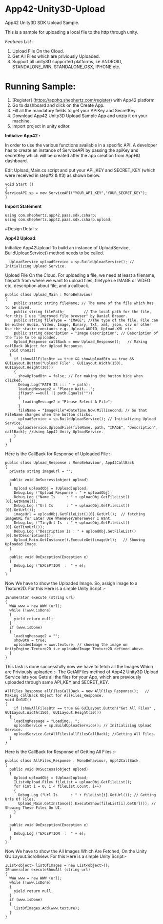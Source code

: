 App42-Unity3D-Upload
====================

App42 Unity3D SDK Upload Sample.

This is a sample for uploading a local file to the http through unity.

_Features List :_

1. Upload File On the Cloud.
2. Get All Files which are priviously Uploaded.
3. Support all unity3D supported platforms, i.e ANDROID, STANDALONE_WIN, STANDALONE_OSX, IPHONE etc.

# Running Sample:

1. [Register] (https://apphq.shephertz.com/register) with App42 platform
2. Go to dashboard and click on the Create App.
3. Fill all the mandatory fields to get your APIKey and SecretKey.
4. Download App42 Unity3D Upload Sample App and unzip it on your machine.
5. Import project in unity editor.

__Initialize App42 :__

In order to use the various functions available in a specific API. 
A developer has to create an instance of ServiceAPI by passing the apiKey and secretKey which will be created after the app creation from AppHQ dashboard.

Edit Upload_Main.cs script and put your API_KEY and SECRET_KEY (which were received in step#2 & #3) as shown below.
```
void Start () 
{
ServiceAPI sp = new ServiceAPI("YOUR_API_KEY","YOUR_SECRET_KEY");
}
```
__Import Statement__
```
using com.shephertz.app42.paas.sdk.csharp;  
using com.shephertz.app42.paas.sdk.csharp.upload;  
```

#Design Details:

__App42 Upload:__

Initialize App42Upload
To build an instance of UploadService, BuildUploadService() method needs to be called.

```
  UploadService uploadService = sp.BuildUploadService(); // Initializing Upload Service.
```

Upload File On the Cloud.
For uploading a file, we need at least a filename, filepath from where we want to upload files, filetype i.e IMAGE or VIDEO etc, description about file, and a callback.

```
public class Upload_Main : MonoBehaviour 
{
    public static string fileName; // The name of the file which has to be saved.
    public string filePath;         // The local path for the file, for this I use "Improved file browser" by Daniel Brauer.
    public string fileType = "IMAGE"; //The type of the file. File can be either Audio, Video, Image, Binary, Txt, xml, json, csv or other Use the static constants e.g. Upload.AUDIO, Upload.XML etc.
    public string description = "Image Description"; // Description of the file to be uploaded.
    Upload_Response callBack = new Upload_Response();   // Making callBack Object for Upload_Response.
  void OnGUI()
  {		
    if (showAllFilesBtn == true && showUploadBtn == true && GUILayout.Button("Upload File" , GUILayout.Width(150), GUILayout.Height(30)))   
    {
      showUploadBtn = false; // For making the button hide when clicked.
      Debug.Log("PATH IS ::: " + path);
      loadingMessage2 = "Please Wait...";
      if(path ==null || path.Equals(""))
      {
        loadingMessage2 = "Please Select A File";
      }
      fileName = "ImageFile"+DateTime.Now.Millisecond; // So that FileName changes when the button clicks.
      uploadService = sp.BuildUploadService(); // Initializing Upload Service.
      uploadService.UploadFile(fileName, path, "IMAGE", "Description", callBack); //Using App42 Unity UploadService.
    }
  }
}
```
Here is the CallBack for Response of Uploaded File :-
```
public class Upload_Response : MonoBehaviour, App42CallBack
{
  private string imageUrl = "";
  		
  public void OnSuccess(object upload)
  {
    Upload uploadObj = (Upload)upload;
    Debug.Log ("Upload Response : " + uploadObj);
    Debug.Log ("Name Is     : " + uploadObj.GetFileList()[0].GetName());
    Debug.Log ("Url Is      : " + uploadObj.GetFileList()[0].GetUrl());
    imageUrl = uploadObj.GetFileList()[0].GetUrl();  // fetching imageURL for Later Use Whenever/Whereever I Want.
    Debug.Log ("TinyUrl Is  : " + uploadObj.GetFileList()[0].GetTinyUrl());
    Debug.Log ("Description Is : " + uploadObj.GetFileList()[0].GetDescription());
    Upload_Main.GetInstance().ExecuteGet(imageUrl);   // Showing Uploaded Image.
  }
  		
  public void OnException(Exception e)
  {
    Debug.Log ("EXCEPTION  :  " + e);
  }
}	
```
Now We have to show the Uploaded Image. So, assign image to a Texture2D.
For this Here is a simple Unity Script :-	
```
IEnumerator execute (string url)
{
  WWW www = new WWW (url);
  while (!www.isDone) 
  {
    yield return null;  
  }
  if (www.isDone) 
  {
    loadingMessage2 = "";
    showBtn = true;
    uploadedImage = www.texture; // showing the image on UnityEngine.Texture2D i.e uploadedImage Texture2D defined above.
  }
}
```
This task is done successfully now we have to fetch all the Images Which are Priviously uploaded :-
The GetAllFiles method of App42 Unity3D Upload Service lets you Gets all the files for your App, which are previously uploaded through same API_KEY and SECRET_KEY.
```
AllFiles_Response allFilesCallBack = new AllFiles_Response();   // Making callBack Object for AllFiles_Response.
void OnGUI()
{
    if (showAllFilesBtn == true && GUILayout.Button("Get All Files" , GUILayout.Width(150), GUILayout.Height(30)))   
  {
    loadingMessage = "Loading...";
    uploadService = sp.BuildUploadService(); // Initializing Upload Service.
    uploadService.GetAllFiles(allFilesCallBack); //Getting All Files.
  }
}
```
Here is the CallBack for Response of Getting All Files :-
```
public class AllFiles_Response : MonoBehaviour, App42CallBack
{
  public void OnSuccess(object upload)
  {
    Upload uploadObj = (Upload)upload;
    IList<Upload.File> fileList = uploadObj.GetFileList();
    for (int i = 0; i < fileList.Count; i++)
    {
      Debug.Log ("Url Is      : " + fileList[i].GetUrl()); // Getting Urls Of Files.
      Upload_Main.GetInstance().ExecuteShow(fileList[i].GetUrl()); // Showing These Files On UI.
    }
  }
  
  public void OnException(Exception e)
  {
    Debug.Log ("EXCEPTION  :  " + e);
  }
}
```
Now We have to show the All Images Which Are Fetched, On the Unity GUILayout.Scrollview.
For this Here is a simple Unity Script:-
```
IList<object> listOfImages = new List<object>();
IEnumerator executeShowAll (string url)
{
  WWW www = new WWW (url);
  while (!www.isDone) 
  {
    yield return null;  
  }
  if (www.isDone)
  {
    listOfImages.Add(www.texture);	
  }
}
```
